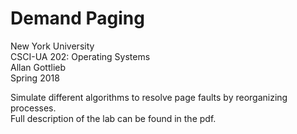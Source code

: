 # Demand Paging

New York University  
CSCI-UA 202: Operating Systems  
Allan Gottlieb  
Spring 2018  

Simulate different algorithms to resolve page faults by reorganizing processes.  
Full description of the lab can be found in the pdf.
